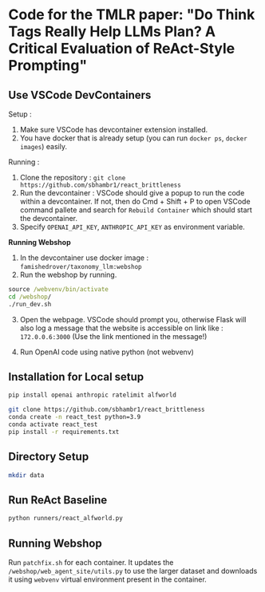 # Code for the TMLR paper: "Do Think Tags Really Help LLMs Plan? A Critical Evaluation of ReAct-Style Prompting"


## Use VSCode DevContainers

Setup : 

1. Make sure VSCode has devcontainer extension installed. 
2. You have docker that is already setup (you can run `docker ps`, `docker images`) easily.

Running : 
1. Clone the repository : `git clone https://github.com/sbhambr1/react_brittleness`
2. Run the devcontainer : VSCode should give a popup to run the code within a devcontainer. If not, then do Cmd + Shift + P to open VSCode command pallete and search for `Rebuild Container` which should start the devcontainer. 
3. Specify `OPENAI_API_KEY`, `ANTHROPIC_API_KEY` as environment variable. 


**Running Webshop**
1. In the devcontainer use docker image : `famishedrover/taxonomy_llm:webshop` 
2. Run the webshop by running.
```cmd 
source /webvenv/bin/activate 
cd /webshop/
./run_dev.sh 
```
3. Open the webpage. VSCode should prompt you, otherwise Flask will also log a message that the website is accessible on link like : `172.0.0.6:3000` (Use the link mentioned in the message!)

4. Run OpenAI code using native python (not webvenv)


## Installation for Local setup

```bash
pip install openai anthropic ratelimit alfworld
```


```bash
git clone https://github.com/sbhambr1/react_brittleness
conda create -n react_test python=3.9
conda activate react_test
pip install -r requirements.txt
```

## Directory Setup

```bash
mkdir data
```

## Run ReAct Baseline

```bash
python runners/react_alfworld.py
```


## Running Webshop 

Run `patchfix.sh` for each container. It updates the `/webshop/web_agent_site/utils.py` to use the larger dataset and downloads it using `webvenv` virtual environment present in the container. 
